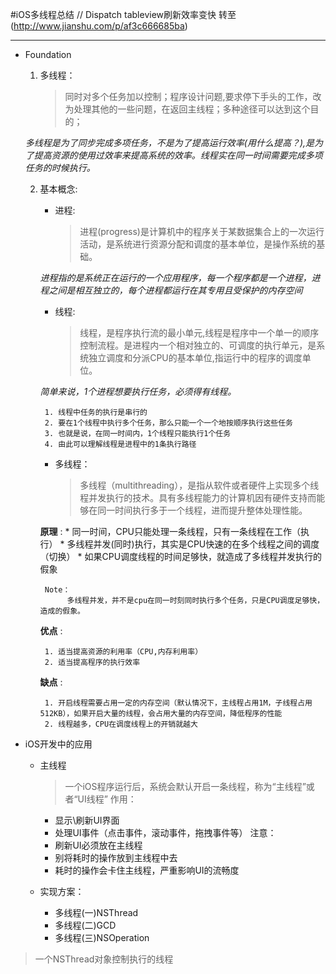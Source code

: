 #iOS多线程总结 // Dispatch tableview刷新效率变快
转至(http://www.jianshu.com/p/af3c666685ba)

***
 * Foundation
	1. 多线程：
		> 同时对多个任务加以控制；程序设计问题,要求停下手头的工作，改为处理其他的一些问题，在返回主线程；多种途径可以达到这个目的；	

	 *多线程是为了同步完成多项任务，不是为了提高运行效率(用什么提高？),是为了提高资源的使用过效率来提高系统的效率。线程实在同一时间需要完成多项任务的时候执行。*
	 
	2. 基本概念:
		* 进程:
		
			> 进程(progress)是计算机中的程序关于某数据集合上的一次运行活动，是系统进行资源分配和调度的基本单位，是操作系统的基础。

		*进程指的是系统正在运行的一个应用程序，每一个程序都是一个进程，进程之间是相互独立的，每个进程都运行在其专用且受保护的内存空间*
		
		* 线程: 
			
			> 线程，是程序执行流的最小单元,线程是程序中一个单一的顺序控制流程。是进程内一个相对独立的、可调度的执行单元，是系统独立调度和分派CPU的基本单位,指运行中的程序的调度单位。

		*简单来说，1个进程想要执行任务，必须得有线程。*
		
			1. 线程中任务的执行是串行的
			2. 要在1个线程中执行多个任务，那么只能一个一个地按顺序执行这些任务
			3. 也就是说，在同一时间内，1个线程只能执行1个任务
			4. 由此可以理解线程是进程中的1条执行路径
		
		* 多线程：
		
			> 多线程（multithreading），是指从软件或者硬件上实现多个线程并发执行的技术。具有多线程能力的计算机因有硬件支持而能够在同一时间执行多于一个线程，进而提升整体处理性能。

		**原理** :
		 	* 同一时间，CPU只能处理一条线程，只有一条线程在工作（执行）
		 	* 多线程并发(同时)执行，其实是CPU快速的在多个线程之间的调度（切换）
		 	* 如果CPU调度线程的时间足够快，就造成了多线程并发执行的假象
		 	
		 	Note：
				 多线程并发，并不是cpu在同一时刻同时执行多个任务，只是CPU调度足够快，造成的假象。 
		 	
		 **优点** :
		 
		 	1. 适当提高资源的利用率（CPU,内存利用率）
		 	2. 适当提高程序的执行效率
		 	
		 **缺点** :
		 
		 	1. 开启线程需要占用一定的内存空间（默认情况下，主线程占用1M，子线程占用512KB），如果开启大量的线程，会占用大量的内存空间，降低程序的性能
		 	2. 线程越多，CPU在调度线程上的开销就越大


* iOS开发中的应用
	- 主线程
	
		> 一个iOS程序运行后，系统会默认开启一条线程，称为“主线程”或者“UI线程”
	作用：
		* 显示\刷新UI界面
		* 处理UI事件（点击事件，滚动事件，拖拽事件等）
	注意：
		* 刷新UI必须放在主线程
		* 别将耗时的操作放到主线程中去
		* 耗时的操作会卡住主线程，严重影响UI的流畅度
	- 实现方案：
		* 多线程(一)NSThread
		* 多线程(二)GCD
		* 多线程(三)NSOperation



> 一个NSThread对象控制执行的线程
